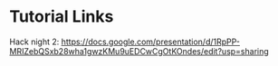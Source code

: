 # Tutorial Links

Hack night 2: https://docs.google.com/presentation/d/1RpPP-MRIZebQSxb28wha1gwzKMu9uEDCwCgOtKOndes/edit?usp=sharing
